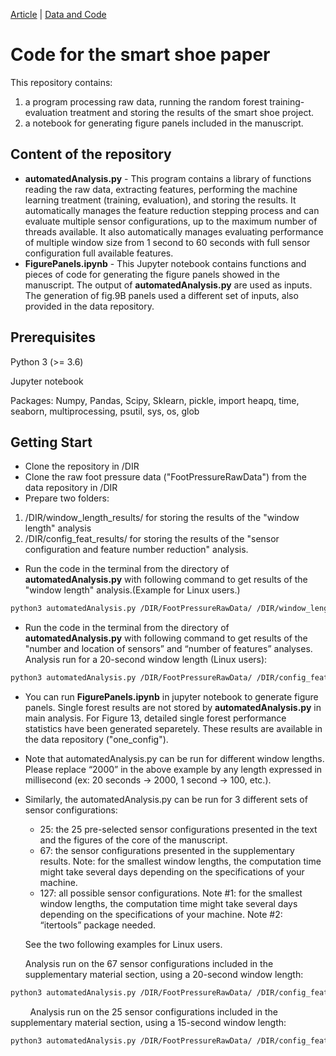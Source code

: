 <a href="https://peerj.com/articles/10170/">Article<a> | <a href="https://zenodo.org/records/4050390#.YUq7A_kzYuU">Data and Code<a>

# Code for the smart shoe paper

This repository contains:
1) a program processing raw data, running the random forest training-evaluation treatment and storing the results of the smart shoe project.
2) a notebook for generating figure panels included in the manuscript.


## Content of the repository
* **automatedAnalysis.py** - This program contains a library of functions reading the raw data, extracting features, performing the machine learning treatment (training, evaluation), and storing the results. It automatically manages the feature reduction stepping process and can evaluate multiple sensor configurations, up to the maximum number of threads available. It also automatically manages evaluating performance of multiple window size from 1 second to 60 seconds with full sensor configuration full available features.
* **FigurePanels.ipynb** - This Jupyter notebook contains functions and pieces of code for generating the figure panels showed in the manuscript. The output of **automatedAnalysis.py** are used as inputs. The generation of fig.9B panels used a different set of inputs, also provided in the data repository.

## Prerequisites
Python 3 (>= 3.6)

Jupyter notebook

Packages: Numpy, Pandas, Scipy, Sklearn, pickle, import heapq, time, seaborn, multiprocessing, psutil, sys, os, glob

## Getting Start
* Clone the repository in /DIR
* Clone the raw foot pressure data ("FootPressureRawData") from the data repository in /DIR
* Prepare two folders:
1) /DIR/window_length_results/ for storing the results of the "window length" analysis
2) /DIR/config_feat_results/ for storing the results of the "sensor configuration and feature number reduction" analysis.
* Run the code in the terminal from the directory of **automatedAnalysis.py** with following command to get results of the "window length" analysis.(Example for Linux users.)
```bash
python3 automatedAnalysis.py /DIR/FootPressureRawData/ /DIR/window_length_results/ 
```
* Run the code in the terminal from the directory of **automatedAnalysis.py** with following command to get results of the "number and location of sensors” and “number of features” analyses.
Analysis run for a 20-second window length (Linux users):
```bash
python3 automatedAnalysis.py /DIR/FootPressureRawData/ /DIR/config_feat_results/ 2000
```
* You can run **FigurePanels.ipynb** in jupyter notebook to generate figure panels. Single forest results are not stored by **automatedAnalysis.py** in main analysis. For Figure 13, detailed single forest performance statistics have been generated separetely. These results are available in the data repository ("one_config").
* Note that automatedAnalysis.py can be run for different window lengths. Please replace “2000” in the above example by any length expressed in millisecond (ex: 20 seconds &#8594; 2000, 1 second &#8594; 100, etc.).
* Similarly, the automatedAnalysis.py  can be run for 3 different sets of sensor configurations:
    * 25: the 25 pre-selected sensor configurations presented in the text and the figures of the core of the manuscript.
    * 67: the sensor configurations presented in the supplementary results. Note: for the smallest window lengths, the computation time might take several days depending on the specifications of your machine.
    * 127: all possible sensor configurations. Note #1: for the smallest window lengths, the computation time might take several days depending on the specifications of your machine. Note #2:  “itertools” package needed.
    
    See the two following examples for Linux users.

    Analysis run on the 67 sensor configurations included in the supplementary material section, using a 20-second window length:

```bash
python3 automatedAnalysis.py /DIR/FootPressureRawData/ /DIR/config_feat_results/ 2000 67
```
&nbsp;&nbsp;&nbsp;&nbsp;&nbsp;&nbsp;&nbsp;&nbsp;Analysis run on the 25 sensor configurations included in the supplementary material section, using a 15-second window length: 

```bash
python3 automatedAnalysis.py /DIR/FootPressureRawData/ /DIR/config_feat_results/ 1500 25
```

